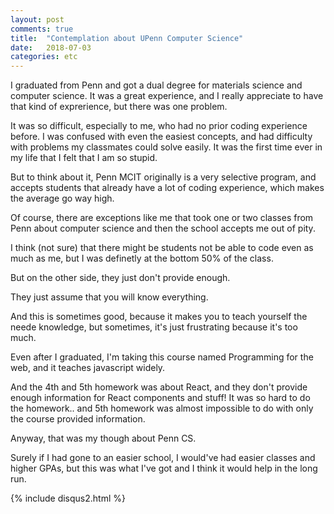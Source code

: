 ```yaml
---
layout: post
comments: true
title:  "Contemplation about UPenn Computer Science"
date:   2018-07-03
categories: etc
---
```


I graduated from Penn and got a dual degree for materials science and computer science.
It was a great experience, and I really appreciate to have that kind of exprerience,
but there was one problem.

It was so difficult, especially to me, who had no prior coding experience before.
I was confused with even the easiest concepts, and had difficulty with problems
my classmates could solve easily.
It was the first time ever in my life that I felt that I am so stupid. 

But to think about it,  Penn MCIT originally is a very selective program, 
and accepts students that already have a lot of coding experience,
which makes the average go way high.

Of course, there are exceptions like me that took one or two classes from Penn
about computer science and then the school accepts me out of pity.

I think (not sure) that there might be students not be able to code even as much as me,
but I was definetly at the bottom 50% of the class.

But on the other side, 
they just don't provide enough.

They just assume that you will know everything.

And this is sometimes good, because it makes you to teach yourself the neede knowledge,
but sometimes, it's just frustrating because it's too much.

Even after I graduated, I'm taking this course named Programming for the web,
and it teaches javascript widely.

And the 4th and 5th homework was about React, 
and they don't provide enough information for React components and stuff!
It was so hard to do the homework.. and 5th homework was almost impossible to do 
with only the course provided information.

Anyway, that was my though about Penn CS.

Surely if I had gone to an easier school, I would've had easier classes and higher GPAs,
but this was what I've got and I think it would help in the long run.

{% include disqus2.html %}